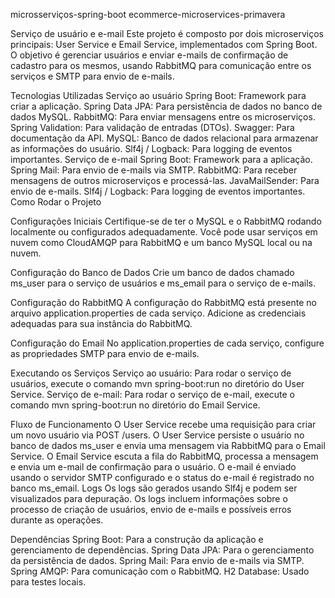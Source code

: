 microsserviços-spring-boot
ecommerce-microservices-primavera

Serviço de usuário e e-mail Este projeto é composto por dois microserviços principais: User Service e Email Service, implementados com Spring Boot. O objetivo é gerenciar usuários e enviar e-mails de confirmação de cadastro para os mesmos, usando RabbitMQ para comunicação entre os serviços e SMTP para envio de e-mails.

Tecnologias Utilizadas Serviço ao usuário Spring Boot: Framework para criar a aplicação. Spring Data JPA: Para persistência de dados no banco de dados MySQL. RabbitMQ: Para enviar mensagens entre os microserviços. Spring Validation: Para validação de entradas (DTOs). Swagger: Para documentação da API. MySQL: Banco de dados relacional para armazenar as informações do usuário. Slf4j / Logback: Para logging de eventos importantes. Serviço de e-mail Spring Boot: Framework para a aplicação. Spring Mail: Para envio de e-mails via SMTP. RabbitMQ: Para receber mensagens de outros microserviços e processá-las. JavaMailSender: Para envio de e-mails. Slf4j / Logback: Para logging de eventos importantes. Como Rodar o Projeto

Configurações Iniciais Certifique-se de ter o MySQL e o RabbitMQ rodando localmente ou configurados adequadamente. Você pode usar serviços em nuvem como CloudAMQP para RabbitMQ e um banco MySQL local ou na nuvem.

Configuração do Banco de Dados Crie um banco de dados chamado ms_user para o serviço de usuários e ms_email para o serviço de e-mails.

Configuração do RabbitMQ A configuração do RabbitMQ está presente no arquivo application.properties de cada serviço. Adicione as credenciais adequadas para sua instância do RabbitMQ.

Configuração do Email No application.properties de cada serviço, configure as propriedades SMTP para envio de e-mails.

Executando os Serviços Serviço ao usuário: Para rodar o serviço de usuários, execute o comando mvn spring-boot:run no diretório do User Service. Serviço de e-mail: Para rodar o serviço de e-mail, execute o comando mvn spring-boot:run no diretório do Email Service.

Fluxo de Funcionamento O User Service recebe uma requisição para criar um novo usuário via POST /users. O User Service persiste o usuário no banco de dados ms_user e envia uma mensagem via RabbitMQ para o Email Service. O Email Service escuta a fila do RabbitMQ, processa a mensagem e envia um e-mail de confirmação para o usuário. O e-mail é enviado usando o servidor SMTP configurado e o status do e-mail é registrado no banco ms_email. Logs Os logs são gerados usando Slf4j e podem ser visualizados para depuração. Os logs incluem informações sobre o processo de criação de usuários, envio de e-mails e possíveis erros durante as operações.

Dependências Spring Boot: Para a construção da aplicação e gerenciamento de dependências. Spring Data JPA: Para o gerenciamento da persistência de dados. Spring Mail: Para envio de e-mails via SMTP. Spring AMQP: Para comunicação com o RabbitMQ. H2 Database: Usado para testes locais.
